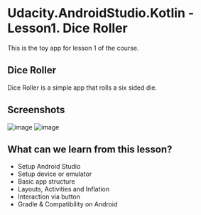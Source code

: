 # Udacity.AndroidStudio.Kotlin - Lesson1. Dice Roller
This is the toy app for lesson 1 of the course.



## Dice Roller
Dice Roller is a simple app that rolls a six sided die.



## Screenshots
![image](https://user-images.githubusercontent.com/66304339/115741613-1e264080-a3ba-11eb-85fc-03d4fd5d7d6a.png)
![image](https://user-images.githubusercontent.com/66304339/115741666-254d4e80-a3ba-11eb-8e4e-15568a3643c4.png)






## What can we learn from this lesson?
* Setup Android Studio
* Setup device or emulator
* Basic app structure
* Layouts, Activities and Inflation
* Interaction via button
* Gradle & Compatibility on Android
